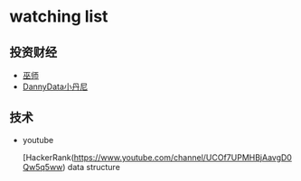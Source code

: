 # watching list



## 投资财经



- [巫师](https://www.youtube.com/channel/UC55ahPQ7m5iJdVWcOfmuE6g)
- [DannyData小丹尼](https://www.youtube.com/channel/UCx-3uIsNp5XcdtLWHzj3xYQ)



## 技术



- youtube 

  [HackerRank(https://www.youtube.com/channel/UCOf7UPMHBjAavgD0Qw5q5ww)  data structure

  
  
  
  
  